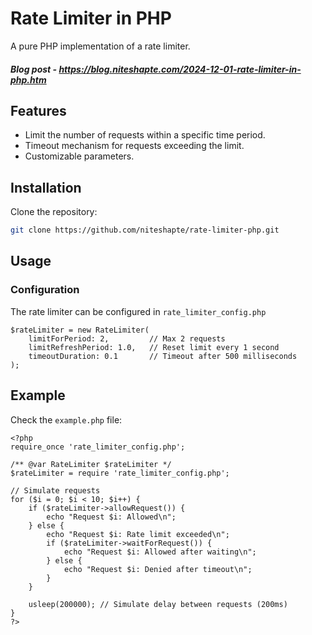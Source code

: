 # Rate Limiter in PHP
A pure PHP implementation of a rate limiter.

##### Blog post - https://blog.niteshapte.com/2024-12-01-rate-limiter-in-php.htm

## Features
- Limit the number of requests within a specific time period.
- Timeout mechanism for requests exceeding the limit.
- Customizable parameters.

## Installation
Clone the repository:
```bash
git clone https://github.com/niteshapte/rate-limiter-php.git
```
## Usage
### Configuration
The rate limiter can be configured in ```rate_limiter_config.php```
```
$rateLimiter = new RateLimiter(
    limitForPeriod: 2,         // Max 2 requests
    limitRefreshPeriod: 1.0,   // Reset limit every 1 second
    timeoutDuration: 0.1       // Timeout after 500 milliseconds
);
```

## Example
Check the ```example.php``` file:
```
<?php
require_once 'rate_limiter_config.php';

/** @var RateLimiter $rateLimiter */
$rateLimiter = require 'rate_limiter_config.php';

// Simulate requests
for ($i = 0; $i < 10; $i++) {
    if ($rateLimiter->allowRequest()) {
        echo "Request $i: Allowed\n";
    } else {
        echo "Request $i: Rate limit exceeded\n";
        if ($rateLimiter->waitForRequest()) {
            echo "Request $i: Allowed after waiting\n";
        } else {
            echo "Request $i: Denied after timeout\n";
        }
    }

    usleep(200000); // Simulate delay between requests (200ms)
}
?>
```
